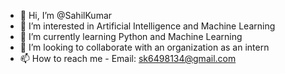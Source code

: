 - 👋 Hi, I’m @SahilKumar
- 👀 I’m interested in Artificial Intelligence and Machine Learning 
- 🌱 I’m currently learning Python and Machine Learning
- 💞️ I’m looking to collaborate with an organization as an intern
- 📫 How to reach me - Email: sk6498134@gmail.com

<!---
SahilllKumar/SahilllKumar is a ✨ special ✨ repository because its `README.md` (this file) appears on your GitHub profile.
You can click the Preview link to take a look at your changes.
--->
